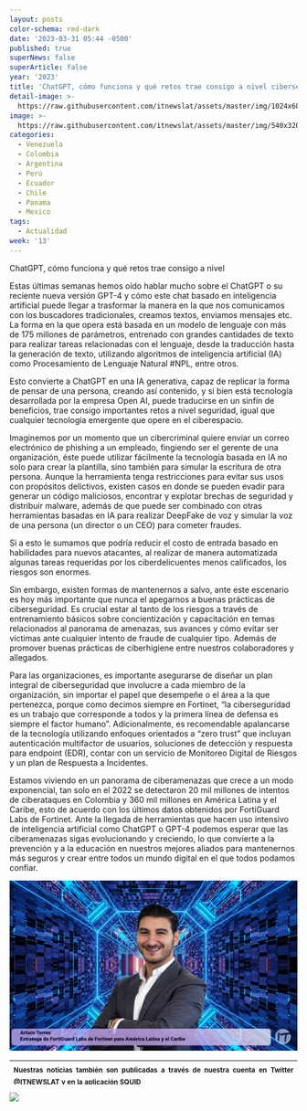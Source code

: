 ```yaml
---
layout: posts
color-schema: red-dark
date: '2023-03-31 05:44 -0500'
published: true
superNews: false
superArticle: false
year: '2023'
title: 'ChatGPT, cómo funciona y qué retos trae consigo a nivel ciberseguridad'
detail-image: >-
  https://raw.githubusercontent.com/itnewslat/assets/master/img/1024x680/Arturo-Torres-g.jpg
image: >-
  https://raw.githubusercontent.com/itnewslat/assets/master/img/540x320/Arturo-Torres-p.jpg
categories:
  - Venezuela
  - Colombia
  - Argentina
  - Perú
  - Ecuador
  - Chile
  - Panama
  - Mexico
tags:
  - Actualidad
week: '13'
---
```

ChatGPT, cómo funciona y qué retos trae consigo a nivel 

Estas últimas semanas hemos oído hablar mucho sobre el ChatGPT o su reciente nueva versión GPT-4 y cómo este chat basado en inteligencia artificial puede llegar a trasformar la manera en la que nos comunicamos con los buscadores tradicionales, creamos textos, enviamos mensajes etc. La forma en la que opera está basada en un modelo de lenguaje con más de 175 millones de parámetros, entrenado con grandes cantidades de texto para realizar tareas relacionadas con el lenguaje, desde la traducción hasta la generación de texto, utilizando algoritmos de inteligencia artificial (IA) como Procesamiento de Lenguaje Natural #NPL, entre otros.
 
Esto convierte a ChatGPT en una IA generativa, capaz de replicar la forma de pensar de una persona, creando así contenido, y si bien está tecnología desarrollada por la empresa Open AI, puede traducirse en un sinfín de beneficios, trae consigo importantes retos a nivel seguridad, igual que cualquier tecnología emergente que opere en el ciberespacio.
 
Imaginemos por un momento que un cibercriminal quiere enviar un correo electrónico de phishing a un empleado, fingiendo ser el gerente de una organización, éste puede utilizar fácilmente la tecnología basada en IA no solo para crear la plantilla, sino también para simular la escritura de otra persona. Aunque la herramienta tenga restricciones para evitar sus usos con propósitos delictivos, existen casos en donde se pueden evadir para generar un código maliciosos, encontrar y explotar brechas de seguridad y distribuir malware, además de que puede ser combinado con otras herramientas basadas en IA para realizar DeepFake de voz y simular la voz de una persona (un director o un CEO) para cometer fraudes.
 
Si a esto le sumamos que podría reducir el costo de entrada basado en habilidades para nuevos atacantes, al realizar de manera automatizada algunas tareas requeridas por los ciberdelicuentes menos calificados, los riesgos son enormes.
 
Sin embargo, existen formas de mantenernos a salvo, ante este escenario es hoy más importante que nunca el apegarnos a buenas prácticas de ciberseguridad. Es crucial estar al tanto de los riesgos a través de entrenamiento básicos sobre concientización y capacitación en temas relacionados al panorama de amenazas, sus avances y cómo evitar ser víctimas ante cualquier intento de fraude de cualquier tipo. Además de promover buenas prácticas de ciberhigiene entre nuestros colaboradores y allegados. 
 
Para las organizaciones, es importante asegurarse de diseñar un plan integral de ciberseguridad que involucre a cada miembro de la organización, sin importar el papel que desempeñe o el área a la que pertenezca, porque como decimos siempre en Fortinet, “la ciberseguridad es un trabajo que corresponde a todos y la primera línea de defensa es siempre el factor humano”. Adicionalmente, es recomendable apalancarse de la tecnología utilizando enfoques orientados a “zero trust” que incluyan autenticación multifactor de usuarios, soluciones de detección y respuesta para endpoint (EDR), contar con un servicio de Monitoreo Digital de Riesgos y un plan de Respuesta a Incidentes.  
 
Estamos viviendo en un panorama de ciberamenazas que crece a un modo exponencial, tan solo en el  2022 se detectaron 20 mil millones de intentos de ciberataques en Colombia y 360 mil millones en América Latina y el Caribe, esto de acuerdo con los últimos datos obtenidos por FortiGuard Labs de Fortinet. Ante la llegada de herramientas que hacen uso intensivo de inteligencia artificial como ChatGPT o GPT-4 podemos esperar que las ciberamenazas sigas evolucionando y creciendo, lo que convierte a la prevención y a la educación en nuestros mejores aliados para mantenernos más seguros y crear entre todos un mundo digital en el que todos podamos confiar.

![](https://raw.githubusercontent.com/itnewslat/assets/master/img/540x320/Arturo-Torres-p.jpg)

<table style="height: 42px;" width="569">
<tbody>
<tr>
<td style="text-align: justify;"><sub><strong>Nuestras noticias también son publicadas a través de nuestra cuenta en Twitter <a href="https://twitter.com/itnewslat?lang=es">@ITNEWSLAT</a> y en la aplicación <a href="https://squidapp.co/en/">SQUID</a></strong></sub></td>
</tr>
</tbody>
</table>
<img src="https://tracker.metricool.com/c3po.jpg?hash=56f88a41e39ab42c063cc51676587a04"/>